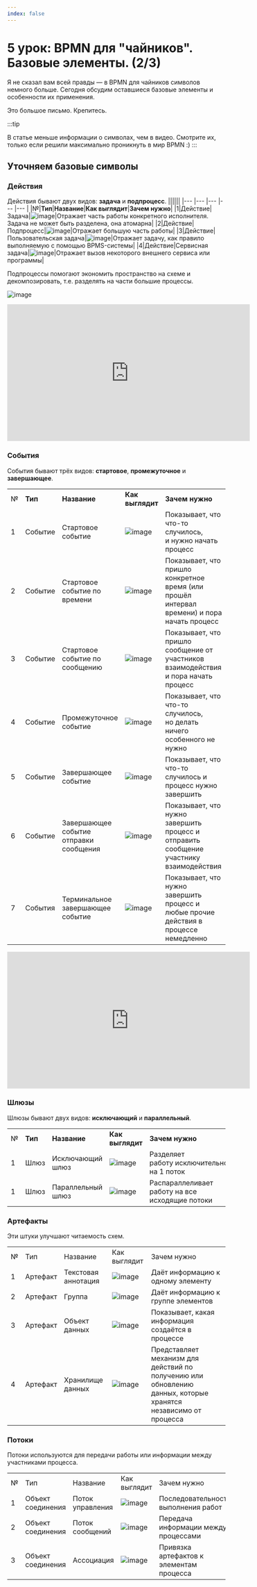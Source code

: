 ```yaml
---
index: false
---
```


# 5 урок: BPMN для "чайников". Базовые элементы. (2/3)

Я не сказал вам всей правды — в BPMN для чайников символов немного больше. Сегодня обсудим оставшиеся базовые элементы и особенности их применения.

Это большое письмо. Крепитесь.

:::tip

 В статье меньше информации о символах, чем в видео. Смотрите их, только если решили максимально проникнуть в мир BPMN :)
:::

## Уточняем базовые символы

### Действия

Действия бывают двух видов: **задача** и **подпроцесс**.
||||||
|--- |--- |--- |--- |--- |
|№|**Тип**|**Название**|**Как выглядит**|**Зачем нужно**|
|1|Действие|Задача|![image](5_lesson_1.png)|Отражает часть работы конкретного исполнителя. Задача не может быть разделена, она атомарна|
|2|Действие|Подпроцесс|![image](5_lesson_2.png)|Отражает большую часть работы|
|3|Действие|Пользовательская задача|![image](5_lesson_3.png)|Отражает задачу, как правило выполняемую с помощью BPMS-системы|
|4|Действие|Сервисная задача|![image](5_lesson_4.png)|Отражает вызов некоторого внешнего сервиса или программы|

Подпроцессы помогают экономить пространство на схеме и декомпозировать, т.е. разделять на части большие процессы.

![image](5_lesson_5.png)

<iframe width="560" height="315" src="https://www.youtube.com/embed/dnpBTyunZ2I?si=RxeOnClgBiwAZh4g" title="YouTube video player" frameborder="0" allow="accelerometer; autoplay; clipboard-write; encrypted-media; gyroscope; picture-in-picture; web-share" referrerpolicy="strict-origin-when-cross-origin" allowfullscreen></iframe>

### События

События бывают трёх видов: **стартовое**, **промежуточное** и **завершающее**.

|     |         |                                        |                          |                                                                                             |
| --- | ------- | -------------------------------------- | ------------------------ | ------------------------------------------------------------------------------------------- |
| №   | **Тип** | **Название**                           | **Как выглядит**         | **Зачем нужно**                                                                             |
| 1   | Событие | Стартовое событие                      | ![image](5_lesson_6.png) | Показывает, что что-то случилось, и нужно начать процесс                                    |
| 2   | Событие | Стартовое событие по времени           | ![image](5_lesson_7.png) | Показывает, что пришло конкретное время (или прошёл интервал времени) и пора начать процесс |
| 3   | Событие | Стартовое событие по сообщению         | ![image](5_lesson_8.png) | Показывает, что пришло сообщение от участников взаимодействия и пора начать процесс         |
| 4   | Событие | Промежуточное событие                  | ![image](5_lesson_9.png) | Показывает, что что-то случилось, но делать ничего особенного не нужно                      |
| 5   | Событие | Завершающее событие                    | ![image](5_lesson_10.png) | Показывает, что что-то случилось и процесс нужно завершить                                  |
| 6   | Событие | Завершающее событие отправки сообщения | ![image](5_lesson_11.png) | Показывает, что нужно завершить процесс и отправить сообщение участнику взаимодействия      |
| 7   | События | Терминальное завершающее событие       | ![image](5_lesson_12.png) | Показывает, что нужно завершить процесс и любые прочие действия в процессе немедленно       |

<iframe width="560" height="315" src="https://www.youtube.com/embed/jOL6oQInO0k?si=mAE1mD4gmTp9vAS1" title="YouTube video player" frameborder="0" allow="accelerometer; autoplay; clipboard-write; encrypted-media; gyroscope; picture-in-picture; web-share" referrerpolicy="strict-origin-when-cross-origin" allowfullscreen></iframe>

### Шлюзы

Шлюзы бывают двух видов: **исключающий** и **параллельный**.

||||||
|--- |--- |--- |--- |--- |
|№|**Тип**|**Название**|**Как выглядит**|**Зачем нужно**|
|1|Шлюз|Исключающий шлюз|![image](5_lesson_13.png)|Разделяет работу исключительно на 1 поток|
|1|Шлюз|Параллельный шлюз|![image](5_lesson_14.png)|Распараллеливает работу на все исходящие потоки|


### Артефакты

Эти штуки улучшают читаемость схем.

||||||
|--- |--- |--- |--- |--- |
|№|Тип|Название|Как выглядит|Зачем нужно|
|1|Артефакт|Текстовая аннотация|![image](5_lesson_15.png)|Даёт информацию к одному элементу|
|2|Артефакт|Группа|![image](5_lesson_16.png)|Даёт информацию к группе элементов|
|3|Артефакт|Объект данных|![image](5_lesson_17.png)|Показывает, какая информация создаётся в процессе|
|4|Артефакт|Хранилище данных|![image](5_lesson_18.png)|Представляет механизм для действий по получению или обновлению данных, которые хранятся независимо от процесса|

### Потоки

 Потоки используются для передачи работы или информации между участниками процесса.

 ||||||
|--- |--- |--- |--- |--- |
|№|Тип|Название|Как выглядит|Зачем нужно|
|1|Объект соединения|Поток управления|![image](5_lesson_19.png)|Последовательность выполнения работ|
|2|Объект соединения|Поток сообщений|![image](5_lesson_20.png)|Передача информации между процессами|
|3|Объект соединения|Ассоциация|![image](5_lesson_21.png)|Привязка артефактов к элементам процесса|
